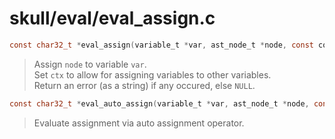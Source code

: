 # skull/eval/eval_assign.c

```c
const char32_t *eval_assign(variable_t *var, ast_node_t *node, const context_t *ctx)
```

> Assign `node` to variable `var`.
> \
> Set `ctx` to allow for assigning variables to other variables.
> \
> Return an error (as a string) if any occured, else `NULL`.

```c
const char32_t *eval_auto_assign(variable_t *var, ast_node_t *node, const context_t *ctx)
```

> Evaluate assignment via auto assignment operator.

